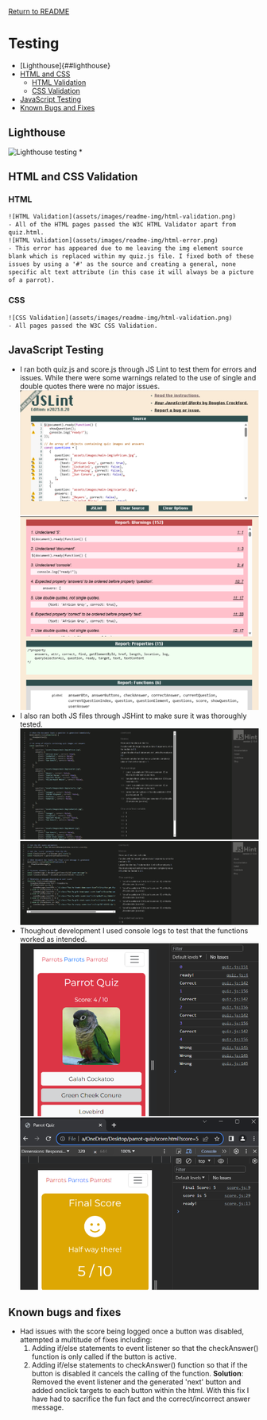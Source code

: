 [Return to README](https://github.com/lrchnnng/parrot-quiz/blob/main/README.md)

# Testing
- [Lighthouse]{##lighthouse}
- [HTML and CSS](##html-and-css-validation)
    - [HTML Validation](###html-validation)
    - [CSS Validation](###css-validation)
- [JavaScript Testing](##javascript-testing)
- [Known Bugs and Fixes](##known-bugs-and-fixes)


## Lighthouse
  ![Lighthouse testing]()
  * 

## HTML and CSS Validation
  ### HTML
    ![HTML Validation](assets/images/readme-img/html-validation.png)
    - All of the HTML pages passed the W3C HTML Validator apart from quiz.html.
    ![HTML Validation](assets/images/readme-img/html-error.png)
    - This error has appeared due to me leaving the img element source blank which is replaced within my quiz.js file. I fixed both of these issues by using a '#' as the source and creating a general, none specific alt text attribute (in this case it will always be a picture of a parrot). 
  ### CSS
    ![CSS Validation](assets/images/readme-img/html-validation.png)
    - All pages passed the W3C CSS Validation.
    
## JavaScript Testing
* I ran both quiz.js and score.js through JS Lint to test them for errors and issues. While there were some warnings related to the use of single and double quotes there were no major issues.
 ![JS Lint Testing](assets/images/readme-img/jslint.png)
 ![JS Lint Testing](assets/images/readme-img/jslint-warnings.png)
* I also ran both JS files through JSHint to make sure it was thoroughly tested.
 ![JSHint Testing](assets/images/readme-img/jshint-quiz.png)
 ![JSHint Testing](assets/images/readme-img/jshint-score.png)
* Thoughout development I used console logs to test that the functions worked as intended.
 ![quiz.js console](assets/images/readme-img/quiz-console.png)
 ![score.js console](assets/images/readme-img/score-console.png)

 ## Known bugs and fixes
  * Had issues with the score being logged once a button was disabled, attempted a multitude of fixes including:
    1. Adding if/else statements to event listener so that the checkAnswer() function is only called if the button is active.
    2. Adding if/else statements to checkAnswer() function so that if the button is disabled it cancels the calling of the function.
    **Solution**: Removed the event listener and the generated 'next' button and added onclick targets to each button within the html. With this fix I have had to sacrifice the fun fact and the correct/incorrect answer message.
